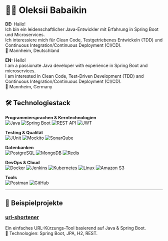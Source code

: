 # 👨‍💻 Oleksii Babaikin

**DE:** Hallo! </br>
Ich bin ein leidenschaftlicher Java-Entwickler mit Erfahrung in Spring Boot und Microservices.</br>
Ich interessiere mich für Clean Code, Testgetriebenes Entwickeln (TDD) und Continuous Integration/Continuous Deployment (CI/CD).</br>
📍 Mannheim, Deutschland

**EN:** Hello! </br>
I am a passionate Java developer with experience in Spring Boot and microservices.</br>
I am interested in Clean Code, Test-Driven Development (TDD) and Continuous Integration/Continuous Deployment (CI/CD).</br>
📍 Mannheim, Germany

## 🛠️ Technologiestack

**Programmiersprachen & Kerntechnologien**  
![Java](https://img.shields.io/badge/Java_17--21-007396?style=for-the-badge&logo=java)  ![Spring Boot](https://img.shields.io/badge/Spring_Boot-6DB33F?style=for-the-badge&logo=springboot)  ![REST API](https://img.shields.io/badge/REST_API-FF6F00?style=for-the-badge&logo=apache)  ![JWT](https://img.shields.io/badge/JWT-000000?style=for-the-badge&logo=jsonwebtokens)

**Testing & Qualität**  
![JUnit](https://img.shields.io/badge/JUnit-25A162?style=for-the-badge&logo=java)  ![Mockito](https://img.shields.io/badge/Mockito-4B8BBE?style=for-the-badge)  ![SonarQube](https://img.shields.io/badge/SonarQube-4E9BCD?style=for-the-badge&logo=sonarqube)

**Datenbanken**  
![PostgreSQL](https://img.shields.io/badge/PostgreSQL-336791?style=for-the-badge&logo=postgresql)  ![MongoDB](https://img.shields.io/badge/MongoDB-47A248?style=for-the-badge&logo=mongodb)  ![Redis](https://img.shields.io/badge/Redis-DC382D?style=for-the-badge&logo=redis)

**DevOps & Cloud**  
![Docker](https://img.shields.io/badge/Docker-2496ED?style=for-the-badge&logo=docker)  ![Jenkins](https://img.shields.io/badge/Jenkins-D24939?style=for-the-badge&logo=jenkins)  ![Kubernetes](https://img.shields.io/badge/Kubernetes-326CE5?style=for-the-badge&logo=kubernetes)  ![Linux](https://img.shields.io/badge/Linux-FCC624?style=for-the-badge&logo=linux)  ![Amazon S3](https://img.shields.io/badge/Amazon_S3-569A31?style=for-the-badge&logo=amazonaws)

**Tools**  
![Postman](https://img.shields.io/badge/Postman-FF6C37?style=for-the-badge&logo=postman)  ![GitHub](https://img.shields.io/badge/GitHub-181717?style=for-the-badge&logo=github)

---

## 📂 Beispielprojekte

### [url-shortener](https://github.com/obabaikin/url-shortener)

Ein einfaches URL-Kürzungs-Tool basierend auf Java & Spring Boot.  
🔧 Technologien: Spring Boot, JPA, H2, REST.


